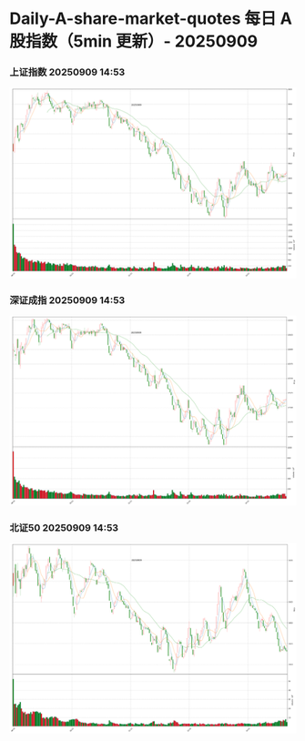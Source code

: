 
# Daily-A-share-market-quotes 每日 A 股指数（5min 更新）- 20250909

### 上证指数 20250909 14:53
![](./fig/2025/9/20250909-sh000001.png)

### 深证成指 20250909 14:53
![](./fig/2025/9/20250909-sz399001.png)

### 北证50 20250909 14:53
![](./fig/2025/9/20250909-bj899050.png)
